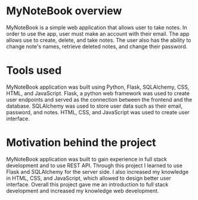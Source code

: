 # MyNoteBook overview
MyNoteBook is a simple web application that allows user to take notes. In order to use the app, user must make an account with their email. The app allows use to create, delete, and take notes. The user also has the ability to change note's names, retrieve deleted notes, and change their password. 

# Tools used
MyNoteBook application was built using Python, Flask, SQLAlchemy, CSS, HTML, and JavaScript. Flask, a python web framework was used to create user endpoints and served as the connection between the frontend and the database. SQLAlchemy was used to store user data such as their email, password, and notes. HTML, CSS, and JavaScript was used to create user interface. 

# Motivation behind the project
MyNoteBook application was built to gain experience in full stack development and to use REST API. Through this project I learned to use Flask and SQLAlchemy for the server side. I also increased my knowledge in HTML, CSS, and JavaScript, which allowed to design better user interface. Overall this project gave me an introduction to full stack development and increased my knowledge web development. 
